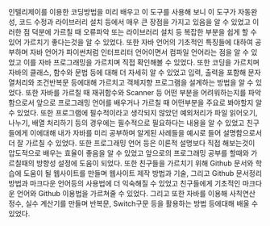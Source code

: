 인텔리제이를 이용한 코딩방법을 미리 배우고 이 도구를 사용해 보니 이 도구가 자동완성, 코드 수정과 라이브러리 설치 등에서 매우 큰 장점을 가지고 있음을 알 수 있었고 이러한 점 덕분에 가르칠 때 오류파악 또는 라이브러리 설치 등 복잡한 부분을 쉽게 할 수 있어 가르치기 좋다는것을 알 수 있었다. 또한 자바 언어의 기초적인 특징들에 대하여 공부하며 자바 언어가 파이썬처럼 인터프리터 언어이면서 컴파일 언어라는 점을 알 수 있었고 이를 자바 프로그래밍을 가르치며 직접 확인해볼 수 있었다. 또한 코딩을 가르치며 자바의 클래스, 함수와 문법 등에 대해 더 자세히 알 수 있었고 입력, 출력을 포함해 문자열처리와 조건반복문 등에대해 가르치고 객체지향 프로그램을 설계하는 방법을 알 수 있었다. 또한 자바를 가르칠 때 재귀함수와 Scanner 등 어떤 부분을 어려워하는지를 파악함으로서 앞으로 프로그래밍 언어를 배우거나 가르칠 때 어떤부분을 주요로 봐야할지 알 수 있었다. 또한 프로그램에 필수적이라고 생각되지 않았던 예외처리가 파일 읽어오기, 나누기, 배열 처리하기 등의 경우에는 필수적으로 필요하다는 내용을 알 수 있었고 친구들에게 이에대해 내가 자바를 미리 공부하며 알게된 사례들을 예시로 들어 설명함으로서 더 잘 가르칠 수 있었다. 또한 프로그래밍 언어 등은 이론적 설명보다 직접 해보는것이 압도적으로 배우는 효율이 좋음을 알 수 있었고 앞으로의 프로그래밍 공부를 할때와 가르칠때의 방향성 설정에 도움이 되었다. 또한 친구들을 가르치기 위해 Github 문서와 학습에 도움이 될 웹사이트를 만들며 웹사이트 제작 방법과 기술, 그리고 Github 문서정리 방법과 마크다운 언어등의 사용법에 더 익숙해질 수 있었고 친구들에게 기초적인 마크다운 언어와 Github 이용법을 가르쳐줄 수 있었다. 그리고 또한 자바를 이용해 사칙연산 정수, 실수 계산기를 만들며 반복문, Switch구문 등을 활용하는 방법 등에대해 배울 수 있었다.

